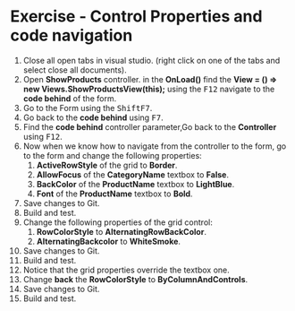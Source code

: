 ﻿# Exercise - Control Properties and code navigation

1. Close all open tabs in visual studio. (right click on one of the tabs and select close all documents). 
2. Open **ShowProducts** controller. in the **OnLoad()** find the **View = () => new Views.ShowProductsView(this);** using the <kbd>F12</kbd> navigate to the **code behind** of the form.
3. Go to the Form using the <kbd>Shift</kbd><kbd>F7</kbd>.
4. Go back to the **code behind** using <kbd>F7</kbd>.
5. Find the **code behind** controller parameter,Go back to the **Controller** using <kbd>F12</kbd>. 
6. Now when we know how to navigate from the controller to the form, go to the form and change the following properties:
    1.  **ActiveRowStyle** of the grid to **Border**.
    2.  **AllowFocus** of the **CategoryName** textbox to **False**.
    3.  **BackColor** of the **ProductName** textbox to **LightBlue**.
    4.  **Font** of the **ProductName** textbox to **Bold**.
7. Save changes to Git.
8. Build and test.
8. Change the following properties of the grid control:  
    1.	**RowColorStyle** to **AlternatingRowBackColor**.
    2.	**AlternatingBackcolor** to **WhiteSmoke**.
9.	Save changes to Git.
11. Build and test.
10. Notice that the grid properties override the textbox one.
11. Change **back** the  **RowColorStyle** to **ByColumnAndControls**.
12. Save changes to Git.
15. Build and test.



